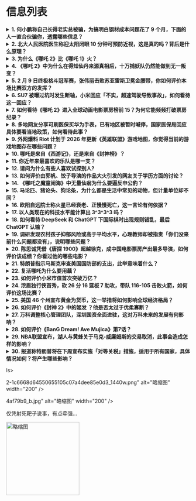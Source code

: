 # 信息列表

<details>
<summary><b>1. 何小鹏称自己长得老实总被骗，为搞明白钢材成本问题花了 9 个月，下面的人一直合伙骗你，透露哪些信息？</b></summary>

- **地址**: [传送门](https://www.zhihu.com/question/11622489427)
- **热度**: 728 万热度
- **摘抄**: 何小鹏称自己长得老实总被骗：为搞明白钢材成本问题花了9个月 近日，何小鹏接受晚点...

<img src="https://pica.zhimg.com/80/v2-5ab451c1d5d5c5369554ff9d3078d41d_720w.webp?source=1def8aca" alt="略缩图" width="200" />
</details>

<details>
<summary><b>2. 北大人民医院医生称迎太阳闭眼 10 分钟可预防近视，这是真的吗？背后是什么原理？</b></summary>

- **地址**: [传送门](https://www.zhihu.com/question/11597415606)
- **热度**: 511 万热度
- **摘抄**: 近日，北大人民医院医生提供小妙招：迎着太阳闭眼十分钟，预防视力“滑坡”。医生谈孩...

<img src="https://pic1.zhimg.com/80/v2-131eaa47ec28e9f685a3dd1bc9bfeab3_1440w.png" alt="略缩图" width="200" />
</details>

<details>
<summary><b>3. 为什么《哪吒 2》比《哪吒 1》火？</b></summary>

- **地址**: [传送门](https://www.zhihu.com/question/11553068547)
- **热度**: 386 万热度
- **摘抄**: 哪吒1和2都看了，显然哪吒2更爆火，国外的票也抢疯了，但个人感觉哪吒1也很好，为...

<img src="https://picx.zhimg.com/80/v2-0d574ad63bc09cbca3c3636f0bb9244e_720w.webp?source=1def8aca" alt="略缩图" width="200" />
</details>

<details>
<summary><b>4. 《哪吒 2》中为什么在得知仙丹来源真相后，十万捕妖队仍然能做到无一叛变？</b></summary>

- **地址**: [传送门](https://www.zhihu.com/question/11637583809)
- **热度**: 301 万热度
- **摘抄**: 之前是因为相信无量仙翁编造的谎话，那为什么在他们都知道真相以后还是没有叛变？

<img src="https://picx.zhimg.com/80/v2-d741aaefd34553caf49f578aead83fee_1440w.webp?source=1def8aca" alt="略缩图" width="200" />
</details>

<details>
<summary><b>5. 2 月 9 日终极格斗冠军赛，张伟丽击败苏亚雷斯卫冕金腰带，你如何评价本场比赛双方的发挥？</b></summary>

- **地址**: [传送门](https://www.zhihu.com/question/11664701625)
- **热度**: 295 万热度
- **摘抄**: UFC女子草量级冠军战：张伟丽碾压完胜女小鹰！第四次卫冕！-直播吧 展开问题： ...

<img src="https://picx.zhimg.com/80/v2-4d596c020c0f94b051499fcca390cf50_720w.webp?source=1def8aca" alt="略缩图" width="200" />
</details>

<details>
<summary><b>6. SU7 被曝过坑时发生断轴，小米回应「不实，超速驾驶导致事故」，如何看待这一回应？</b></summary>

- **地址**: [传送门](https://www.zhihu.com/question/11704112330)
- **热度**: 153 万热度
- **摘抄**: 小米汽车2月9日发文表示，针对社交平台上流传的小米汽车相关谣言，郑重澄清，经查完...

<img src="https://pic1.zhimg.com/80/v2-f9e1484ed64b667bfbfa0f28c8071a9a_1440w.png" alt="略缩图" width="200" />
</details>

<details>
<summary><b>7. 如何看待《哪吒 2》进入全球动画电影票房榜前 15？为何它能频频打破票房纪录？</b></summary>

- **地址**: [传送门](https://www.zhihu.com/question/11627312403)
- **热度**: 120 万热度
- **摘抄**: 据网络平台数据，截至2月8日14：00，电影《哪吒之魔童闹海》累计票房（含预售）...

<img src="https://picx.zhimg.com/80/v2-bb912b86d44fc26a2f763d8a30b4d968_720w.webp?source=1def8aca" alt="略缩图" width="200" />
</details>

<details>
<summary><b>8. 多地网友分享可刷医保买华为手表，已有地区被暂时喊停，国家医保局回应具体要看当地政策，如何看待此事？</b></summary>

- **地址**: [传送门](https://www.zhihu.com/question/11609310296)
- **热度**: 110 万热度
- **摘抄**: 近期多地网友分享，利用医保个人账户中的钱去药店购买华为WATCH D2。华为WA...

<img src="https://pica.zhimg.com/80/v2-fa7d8eec09b035c0434c54c7033d854a_720w.webp?source=1def8aca" alt="略缩图" width="200" />
</details>

<details>
<summary><b>9. 外网爆料 Riot 计划于 2026 年更新《英雄联盟》游戏地图，你觉得当前的游戏地图存在哪些问题？</b></summary>

- **地址**: [传送门](https://www.zhihu.com/question/11641295247)
- **热度**: 100 万热度
- **摘抄**: 一则关于《英雄联盟》的重磅爆料在外网引发热议。《英雄联盟手游》的知名爆料人WRU...

<img src="https://pica.zhimg.com/80/v2-880ed7f86e89d4889d7895bf6d655e12_1440w.webp?source=1def8aca" alt="略缩图" width="200" />
</details>

<details>
<summary><b>10. 哪吒是来自《西游记》，还是来自《封神榜》？</b></summary>

- **地址**: [传送门](https://www.zhihu.com/question/11228719061)
- **热度**: 91 万热度
- **摘抄**: 两本书里的哪吒有什么关联吗

<img src="https://pic1.zhimg.com/80/v2-265e22dede22d947b93e23faf613f8fc_1440w.webp?source=1def8aca" alt="略缩图" width="200" />
</details>

<details>
<summary><b>11. 你近年来最喜欢的乐队是哪一支？</b></summary>

- **地址**: [传送门](https://www.zhihu.com/question/7406030159)
- **热度**: 70 万热度
- **摘抄**: 不限地域，同时能推荐一首他们的作品就最好不过了。

<img src="https://pic1.zhimg.com/80/v2-89d7a9127a3675a211dcfe952060af23_1440w.webp?source=1def8aca" alt="略缩图" width="200" />
</details>

<details>
<summary><b>12. 请问为什么有些人喜欢试探别人?</b></summary>

- **地址**: [传送门](https://www.zhihu.com/question/28148781)
- **热度**: 65 万热度
- **摘抄**: 恶意的

<img src="https://picx.zhimg.com/80/v2-a3a8386ea83bb5353765474acc2741e4_1440w.png" alt="略缩图" width="200" />
</details>

<details>
<summary><b>13. 如何评价由郭帆、饺子导演的作品大火引发的网友关于学历方面的讨论？</b></summary>

- **地址**: [传送门](https://www.zhihu.com/question/11567943398)
- **热度**: 58 万热度
- **摘抄**: 比如600分就是大于300分，一本就是强于艺考等

<img src="https://pic3.zhimg.com/80/v2-cf8f7f4544d256ff5801616c305a2aee_720w.webp" alt="略缩图" width="200" />
</details>

<details>
<summary><b>14. 《哪吒之魔童闹海》中无量仙翁为什么要逼反申公豹？</b></summary>

- **地址**: [传送门](https://www.zhihu.com/question/11115315356)
- **热度**: 51 万热度
- **摘抄**: 在陈塘关屠杀事件之前，已知申公豹一直是仙翁的黑手套，做了无数脏活累活，并且申公豹...

<img src="https://pic2.zhimg.com/50/v2-8d383981b0f40f8384ce40acba0d108f_b.jpg" alt="略缩图" width="200" />
</details>

<details>
<summary><b>15. 马论匹、猪论头、狗论条，为什么都是生活中常见的动物，但计量单位却不同？</b></summary>

- **地址**: [传送门](https://www.zhihu.com/question/599754988)
- **热度**: 48 万热度
- **摘抄**: 约定俗成？其中道理在哪呢？

<img src="https://picx.zhimg.com/80/v2-ad1835eceeff7fe2942576a7ac33819f_1440w.webp?source=1940ef5c" alt="略缩图" width="200" />
</details>

<details>
<summary><b>16. 欧阳自远院士称火星已经衰老、正慢慢死亡，这一言论有何依据？</b></summary>

- **地址**: [传送门](https://www.zhihu.com/question/11430978362)
- **热度**: 43 万热度
- **摘抄**: 马斯克要去的火星已经奄奄一息？欧阳自远院士：火星已经衰老、正慢慢死亡，地球仍然生...

<img src="https://pic1.zhimg.com/80/v2-daada2e326ffc050d8a55fe12fb94d94_720w.webp?source=1def8aca" alt="略缩图" width="200" />
</details>

<details>
<summary><b>17. 以人类现在的科技水平能计算出 3^3^3^3 吗？</b></summary>

- **地址**: [传送门](https://www.zhihu.com/question/664518808)
- **热度**: 43 万热度
- **摘抄**: 

<img src="https://pic1.zhimg.com/80/v2-19258f1833835bfd65d22753f915eb20_720w.webp?source=1def8aca" alt="略缩图" width="200" />
</details>

<details>
<summary><b>18. 如何看待 DeepSeek 和 ChatGPT 下国际棋时出现规则错乱，最后 ChatGPT 认输？</b></summary>

- **地址**: [传送门](https://www.zhihu.com/question/10979868085)
- **热度**: 43 万热度
- **摘抄**: 前十分钟双方在正常对弈，互有输赢，且ChatGPT逐渐占优。随后DeepSeek...

<img src="https://pica.zhimg.com/v2-bb9d180bf6e160f97b2d0016a02970b4_1440w.jpg" alt="略缩图" width="200" />
</details>

<details>
<summary><b>19. 调研发现农村孩子抑郁风险或高于平均水平，心理教师却被指责「你们没来前什么问题都没有」，说明哪些问题？</b></summary>

- **地址**: [传送门](https://www.zhihu.com/question/11637608099)
- **热度**: 43 万热度
- **摘抄**: 在重庆一所乡镇中学做心理老师的三年里，李淼经常对这个职业产生自我怀疑。 一边是拿...

<img src="https://pic1.zhimg.com/80/v2-6d16ff3a1807abd5a7ac4d364e29d347_720w.webp?source=1def8aca" alt="略缩图" width="200" />
</details>

<details>
<summary><b>20. 陈思诚凭借《唐探 1900》超越徐克，成中国电影票房产出最多导演，如何评价该成绩？你看过他的哪些电影？</b></summary>

- **地址**: [传送门](https://www.zhihu.com/question/11660431999)
- **热度**: 35 万热度
- **摘抄**: 据猫眼专业版数据，陈思诚导演电影《唐探1900》正在上映，助陈思诚导演电影票房超...

<img src="https://picx.zhimg.com/80/v2-1c410b9dc3231d71607e94d715b5a51c_720w.webp?source=1def8aca" alt="略缩图" width="200" />
</details>

<details>
<summary><b>21. 特朗普指示马斯克审查美国国防部的支出，此举意味着什么？</b></summary>

- **地址**: [传送门](https://www.zhihu.com/question/11601616239)
- **热度**: 34 万热度
- **摘抄**: 当地时间2月7日，美国总统特朗普表示，已指示埃隆·马斯克领导的政府效率部团队审查...

<img src="https://picx.zhimg.com/80/v2-e397d7315db842c8c4b80a2ca35323ac_720w.webp?source=1def8aca" alt="略缩图" width="200" />
</details>

<details>
<summary><b>22. 复活哪吒为什么要用藕？</b></summary>

- **地址**: [传送门](https://www.zhihu.com/question/11507545037)
- **热度**: 33 万热度
- **摘抄**: 远古时期就有藕这种生物了吗？

<img src="https://picx.zhimg.com/80/v2-a4e028d45d9e0465ad29e631540db810_720w.webp?source=1def8aca" alt="略缩图" width="200" />
</details>

<details>
<summary><b>23. 如何评价小米市值首次突破万亿？</b></summary>

- **地址**: [传送门](https://www.zhihu.com/question/11478643952)
- **热度**: 33 万热度
- **摘抄**: 2025年2月3日，小米港股开盘，小米集团涨超5%，股价涨破40港元，再创历史新...

<img src="https://pica.zhimg.com/50/v2-72eeaf9e9c35c55cbdebfaf63268b354_b.jpg" alt="略缩图" width="200" />
</details>

<details>
<summary><b>24. 浓眉独行侠首秀，砍 26 分 16 篮板 7 助攻，带队 116-105 击败火箭，如何评价这场比赛？</b></summary>

- **地址**: [传送门](https://www.zhihu.com/question/11683593382)
- **热度**: 33 万热度
- **摘抄**: 改描述

<img src="https://pic1.zhimg.com/50/v2-a587e0f18cbbcbe97b36f1fe69ee1f48_b.jpg" alt="略缩图" width="200" />
</details>

<details>
<summary><b>25. 美国 46 个州宣布黄金为货币，这一举措将如何影响全球经济格局？</b></summary>

- **地址**: [传送门](https://www.zhihu.com/question/11440792494)
- **热度**: 31 万热度
- **摘抄**: 就在美国最新公布的一系列反馈通胀预期的经济指标正在印证美国通胀交易再次到来，使得...

<img src="https://pic4.zhimg.com/v2-5c1ad4c558ab43e9ddf1790c84a2bc77_1440w.jpg" alt="略缩图" width="200" />
</details>

<details>
<summary><b>26. 如何评价《封神 2》中的姬发 ？他是否太过于优柔寡断？</b></summary>

- **地址**: [传送门](https://www.zhihu.com/question/10817660788)
- **热度**: 26 万热度
- **摘抄**: 

<img src="https://pic1.zhimg.com/80/v2-0fcb8c8213c3c83739e42a364854587b_720w.png" alt="略缩图" width="200" />
</details>

<details>
<summary><b>27. 万科调整核心管理团队，深圳国资全面进驻，这对万科未来的发展有何影响？</b></summary>

- **地址**: [传送门](https://www.zhihu.com/question/11516045737)
- **热度**: 26 万热度
- **摘抄**: 2月5日，万科内部发文，宣布多位高管人事任命，涉及战略投资运营管理部、财务资金管...

<img src="https://picx.zhimg.com/80/v2-435ea13f93d750840feea7fa37db924d_720w.webp?source=1def8aca" alt="略缩图" width="200" />
</details>

<details>
<summary><b>28. 如何评价《BanG Dream! Ave Mujica》第7话？</b></summary>

- **地址**: [传送门](https://www.zhihu.com/question/9649638564)
- **热度**: 26 万热度
- **摘抄**: 已经有问第五话的了，鱼在这里先提前问个第七集的

<img src="https://pic2.zhimg.com/50/v2-2d0ec3ef5243fff5935607f54b627073_b.jpg" alt="略缩图" width="200" />
</details>

<details>
<summary><b>29. NBA联盟宣布，湖人与黄蜂关于马克-威廉姆斯的交易取消，此事会造成怎样的影响？</b></summary>

- **地址**: [传送门](https://www.zhihu.com/question/11701070533)
- **热度**: 26 万热度
- **摘抄**: 突发 湖人官方：黄蜂未满足交易条件 马威&克内克特交易取消 湖人官方表示，由于黄...

<img src="https://picx.zhimg.com/80/v2-f93530332cbd2882d38a2235b97ae865_720w.webp?source=1def8aca" alt="略缩图" width="200" />
</details>

<details>
<summary><b>30. 报道称特朗普将在下周宣布实施「对等关税」措施，适用于所有国家，具体情况如何？将产生哪些影响？</b></summary>

- **地址**: [传送门](https://www.zhihu.com/question/11616784630)
- **热度**: 24 万热度
- **摘抄**: 特朗普：将在下周宣布实施“对等关税”措施 适用于所有国家 财联社2月8日消息，美...

<img src="https://picx.zhimg.com/80/v2-0c901b5899e0e7b01b1d6e3dc8e4d37b_1440w.webp?source=1def8aca" alt="略缩图" width="200" />
</details>

ls>

2-1c6668d64550655105c07a4dee85e0d3_1440w.png" alt="略缩图" width="200" />
</details>

4af79b9_b.jpg" alt="略缩图" width="200" />
</details>

仅凭射死靶子说事，有点牵强...

<img src="https://picx.zhimg.com/80/v2-426b6e936a89c69768d484dcabb41c66_1440w.png" alt="略缩图" width="200" />
</details>

